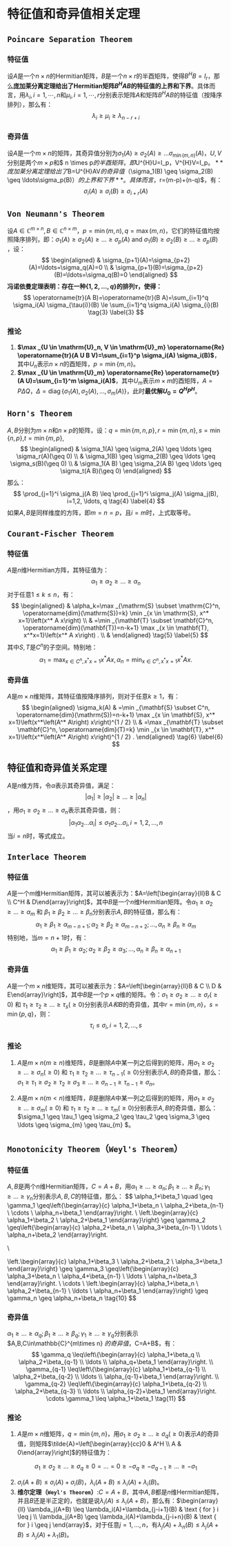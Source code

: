 # 特征值和奇异值相关定理

## `Poincare Separation Theorem`

### 特征值

设$A$是一个$n \times n$的Hermitian矩阵，$B$是一个$n \times r$的半酉矩阵，使得$B^{H}B=I_r$，那么**庞加莱分离定理给出了Hermitian矩阵$B^{H}AB$的特征值的上界和下界**。具体而言，用$\lambda_i,i=1,\cdots,n$和$\mu_i,i=1,\cdots,r$分别表示矩阵$A$和矩阵$B^{H}AB$的特征值（按降序排列），那么有：
$$
\lambda_i \geq \mu_i \geq \lambda_{n-r+i} \tag{1} \label{1}
$$

### 奇异值

设$A$是一个$m \times n$的矩阵，其奇异值分别为$\sigma_1(A) \geq \sigma_2(A) \geq \ldots\sigma_{\min(m,n)}(A)$，$U,V$分别是两个$m\times p$和$ n \times p$的半酉矩阵，即$U^{H}U=I_p$，$V^{H}V=I_p$。**庞加莱分离定理给出了$B=U^{H}AV$的奇异值（$\sigma_1(B) \geq \sigma_2(B) \geq \ldots\sigma_p(B)$）的上界和下界**。具体而言，$r=(m-p)+(n-q)$，有：
$$
\sigma_i(A) \geq \sigma_i(B) \geq \sigma_{i+r}(A) \tag{2} \label{2}
$$

## `Von Neumann's Theorem`

设$A\in \mathbb{C}^{m\times n},B\in \mathbb{C}^{n\times m}$，$p=\min(m,n),q=\max(m,n)$，它们的特征值均按照降序排列，即：$\sigma_1(A) \geq \sigma_2(A) \geq \ldots \geq \sigma_p(A)$ and $\sigma_1(B) \geq \sigma_2(B) \geq \ldots \geq \sigma_p(B)$ ，设：
$$
\begin{aligned}
& \sigma_{p+1}(A)=\sigma_{p+2}(A)=\ldots=\sigma_q(A)=0 \\
& \sigma_{p+1}(B)=\sigma_{p+2}(B)=\ldots=\sigma_q(B)=0
\end{aligned}
$$
**冯诺依曼定理表明：存在一种$\{1,2, \ldots, q\}$的排列$\tau$，使得：**
$$
\operatorname{tr}(A B)=\operatorname{tr}(B A)=\sum_{i=1}^q \sigma_i(A) \sigma_{\tau(i)}(B) \le \sum_{i=1}^q \sigma_i(A) \sigma_{i}(B) \tag{3} \label{3}
$$
### 推论

1. **$\max _{U \in \mathrm{U}_n, V \in \mathrm{U}_m} \operatorname{Re} \operatorname{tr}(A U B V)=\sum_{i=1}^p \sigma_i(A) \sigma_i(B)$**，其中$U_n$表示$n\times n$的酉矩阵，$p=\min \{m, n\}$。
2. **$\max _{U \in \mathrm{U}_m} \operatorname{Re} \operatorname{tr}(A U)=\sum_{i=1}^m \sigma_i(A)$**，其中$U_m$表示$m\times m$的酉矩阵，$A=P \Delta Q$，$\Delta=\operatorname{diag}\left\{\sigma_1(A), \sigma_2(A), \ldots, \sigma_m(A)\right\}$，此时**最优解$U_0=Q^H P^H$**。

## `Horn's Theorem`

$A,B$分别为$m\times n$和$n\times p$的矩阵，设：$q=\min \{m, n, p\}, r=\min \{m, n\}, s=\min \{n, p\}$,$t=\min \{m, p\}$,
$$
\begin{aligned}
& \sigma_1(A) \geq \sigma_2(A) \geq \ldots \geq \sigma_r(A)(\geq 0) \\
& \sigma_1(B) \geq \sigma_2(B) \geq \ldots \geq \sigma_s(B)(\geq 0) \\
& \sigma_1(A B) \geq \sigma_2(A B) \geq \ldots \geq \sigma_t(A B)(\geq 0)
\end{aligned}
$$
那么：
$$
\prod_{j=1}^i \sigma_j(A B) \leq \prod_{j=1}^i \sigma_j(A) \sigma_j(B), i=1,2, \ldots, q \tag{4} \label{4}
$$
如果$A,B$是同样维度的方阵，即$m=n=p$，且$i=m$时，上式取等号。

## `Courant-Fischer Theorem`

### 特征值

$A$是$n$维Hermitian方阵，其特征值为：
$$
\alpha_1 \geq \alpha_2 \geq \ldots \geq \alpha_n
$$
对于任意$1 \leq k \leq n$，有：
$$
\begin{aligned}
& \alpha_k=\max _{\mathrm{S} \subset \mathrm{C}^n, \operatorname{dim}(\mathrm{S})=k} \min _{x \in \mathrm{S}, x^* x=1}\left(x^* A x\right) \\
& =\min _{\mathbf{T} \subset \mathbf{C}^n, \operatorname{dim}(\mathbf{T})=n-k+1} \max _{x \in \mathbf{T}, x^*x=1}\left(x^* A x\right) . \\
&
\end{aligned} \tag{5} \label{5}
$$
其中$S,T$是$C^{n}$的子空间。特别地：
$$
\alpha_1=\max _{x \in C^n, x^* x=1} x^* A x, \alpha_n=\min _{x \in C^n, x^* x=1} x^* A x .
$$

### 奇异值

$A$是$m \times n$维矩阵，其特征值按降序排列，则对于任意$k \geq 1$，有：
$$
\begin{aligned}
\sigma_k(A) & =\min _{\mathbf{S} \subset C^n, \operatorname{dim}(\mathrm{S})=n-k+1} \max _{x \in \mathbf{S}, x^* x=1}\left(x^*\left(A^* A\right) x\right)^{1 / 2} \\
& =\max _{\mathbf{T} \subset \mathbf{C}^n, \operatorname{dim}(T)=k} \min _{x \in \mathbf{T}, x^* x=1}\left(x^*\left(A^* A\right) x\right)^{1 / 2} .
\end{aligned} \tag{6} \label{6}
$$

## 特征值和奇异值关系定理

$A$是$n$维方阵，令$\alpha$表示其奇异值，满足：$$\left|\alpha_1\right| \geq\left|\alpha_2\right| \geq \ldots \geq\left|\alpha_n\right|$$，用$\sigma_1 \geq \sigma_2 \geq \ldots \geq \sigma_n$表示其奇异值，则：
$$
\left|\alpha_1 \alpha_2 \ldots \alpha_i\right| \leq \sigma_1 \sigma_2 \ldots \sigma_i, i=1,2, \ldots, n \tag{7} \label{7}
$$
当$i=n$时，等式成立。

## `Interlace Theorem`

### 特征值

$A$是一个$m$维Hermitian矩阵，其可以被表示为：$A=\left[\begin{array}{ll}B & C \\ C^H & D\end{array}\right]$，其中$B$是一个$n$维Hermitian矩阵。令$\alpha_1 \geq \alpha_2 \geq \ldots \geq \alpha_m$ 和 $\beta_1 \geq \beta_2 \geq \ldots \geq \beta_n$分别表示$A,B$的特征值，那么有：
$$
\alpha_1 \geq \beta_1 \geq \alpha_{m-n+1} ; \alpha_2 \geq \beta_2 \geq \alpha_{m-n+2} ; \ldots, \alpha_n \geq \beta_n \geq \alpha_m \tag{8} \label{8}
$$
特别地，当$m=n+1$时，有：
$$
\alpha_1 \geq \beta_1 \geq \alpha_2 ; \alpha_2 \geq \beta_2 \geq \alpha_3 ; \ldots, \alpha_n \geq \beta_n \geq \alpha_{n+1}
$$

### 奇异值

$A$是一个$m\times n$维矩阵，其可以被表示为：$A=\left[\begin{array}{ll}B & C \\ D & E\end{array}\right]$，其中$B$是一个$p\times q$维的矩阵。令：$\sigma_1 \geq \sigma_2 \geq \ldots \geq \sigma_r(\geq 0)$ 和 $\tau_1 \geq \tau_2 \geq \ldots \geq \tau_s(\geq 0)$分别表示$A和B$的奇异值，其中$r=\min \{m, n\}$，$s=\min \{p, q\}$，则：
$$
\tau_i \leq \sigma_i, i=1,2, \ldots, s \tag{9} \label{}
$$

### 推论

1. $A$是$m \times n(m\ge n)$维矩阵，$B$是删除$A$中某一列之后得到的矩阵，用$\sigma_1 \geq \sigma_2 \geq \ldots \geq \sigma_n(\geq 0)$ 和 $\tau_1 \geq \tau_2 \geq \ldots \geq \tau_{n-1}(\geq 0)$分别表示$A,B$的奇异值，那么：$\sigma_1 \geq \tau_1 \geq \sigma_2 \geq \tau_2 \geq \sigma_3 \geq \ldots \geq \sigma_{n-1} \geq \tau_{n-1} \geq \sigma_n$。

2. $A$是$m \times n(m< n)$维矩阵，$B$是删除$A$中某一列之后得到的矩阵，用$\sigma_1 \geq \sigma_2 \geq \ldots \geq \sigma_m(\geq 0)$ 和 $\tau_1 \geq \tau_2 \geq \ldots \geq \tau_{m}(\geq 0)$分别表示$A,B$的奇异值，那么：$\sigma_1 \geq \tau_1 \geq \sigma_2 \geq \tau_2 \geq \sigma_3 \geq \ldots \geq \sigma_{m} \geq \tau_{m} $。

## `Monotonicity Theorem`（`Weyl's Theorem`）

### 特征值

$A,B$是两个$n$维Hermitian矩阵，$C=A+B$，用$\alpha_1 \geq \ldots \geq \alpha_n ; \beta_1 \geq \ldots \geq \beta_n ; \gamma_1 \geq \ldots \geq \gamma_n$分别表示$A,B,C$的特征值，那么：
$$
\alpha_1+\beta_1 \quad \geq \gamma_1 \geq\left\{\begin{array}{c}
\alpha_1+\beta_n \\
\alpha_2+\beta_{n-1} \\
\cdots \\
\alpha_n+\beta_1
\end{array}\right.
\\
\left.\begin{array}{c}
\alpha_1+\beta_2 \\
\alpha_2+\beta_1
\end{array}\right\} \geq \gamma_2 \geq\left\{\begin{array}{c}
\alpha_2+\beta_n \\
\alpha_3+\beta_{n-1} \\
\ldots \\
\alpha_n+\beta_2
\end{array}\right.

\\

\left.\begin{array}{c}
\alpha_1+\beta_3 \\
\alpha_2+\beta_2 \\
\alpha_3+\beta_1
\end{array}\right\} \geq \gamma_3 \geq\left\{\begin{array}{c}
\alpha_3+\beta_n \\
\alpha_4+\beta_{n-1} \\
\ldots \\
\alpha_n+\beta_3
\end{array}\right.
\\
\cdots
\\
\left.\begin{array}{c}
\alpha_1+\beta_n \\
\alpha_2+\beta_{n-1} \\
\ldots \\
\alpha_n+\beta_1
\end{array}\right\} \geq \gamma_n \geq \alpha_n+\beta_n \tag{10}
$$

### 奇异值

$\alpha_1 \geq \ldots \geq \alpha_q ; \beta_1 \geq \ldots \geq \beta_q ; \gamma_1 \geq \ldots \geq \gamma_q$分别表示$A,B,C\in\mathbb{C}^{m\times n}  $的奇异值，$C=A+B$，有：
$$
\gamma_q \leq\left\{\begin{array}{c}
\alpha_1+\beta_q \\
\alpha_2+\beta_{q-1} \\
\ldots \\
\alpha_q+\beta_1
\end{array}\right.
\\
\gamma_{q-1} \leq\left\{\begin{array}{c}
\alpha_1+\beta_{q-1} \\
\alpha_2+\beta_{q-2} \\
\ldots \\
\alpha_{q-1}+\beta_1
\end{array}\right.
\\
\gamma_{q-2} \leq\left\{\begin{array}{c}
\alpha_1+\beta_{q-2} \\
\alpha_2+\beta_{q-3} \\
\ldots \\
\alpha_{q-2}+\beta_1
\end{array}\right.
\cdots
\gamma_1 \leq \alpha_1+\beta_1 \tag{11}
$$

### 推论

1. $A$是$m\times n$维矩阵，$q=\min \{m, n\}$，用$\sigma_1 \geq \sigma_2 \geq \ldots \geq \sigma_q(\geq 0)$表示$A$的奇异值，则矩阵$\tilde{A}=\left[\begin{array}{cc}0 & A^H \\ A & 0\end{array}\right]$的特征值为：

$$
\sigma_1 \geq \sigma_2 \geq \ldots \geq \sigma_q \geq 0=\ldots=0 \geq-\sigma_q \geq-\sigma_{q-1} \geq \ldots \geq-\sigma_1
$$

2. $\sigma_i(A+B) \leq \sigma_i(A)+\sigma_i(B)$，$\lambda_i(A+B) \leq \lambda_i(A)+\lambda_i(B)$。
3. **维尔定理（`Weyl's Theorem`）**:$C=A+B$，其中$A,B$都是$n$维Hermitian矩阵，并且$B$还是半正定的，也就是说$\lambda_i(A) \leq \lambda_i(A+B)$，那么有：$\begin{array}{ll}
   \lambda_j(A+B) \leq \lambda_i(A)+\lambda_{j-i+1}(B) & \text { for } i \leq j \\
   \lambda_j(A+B) \geq \lambda_i(A)+\lambda_{j-i+n}(B) & \text { for } i \geq j
   \end{array}$，对于任意$j=1, \ldots, n$，有$\lambda_j(A)+\lambda_n(B) \leq \lambda_j(A+B) \leq \lambda_j(A)+\lambda_1(B)$。

































